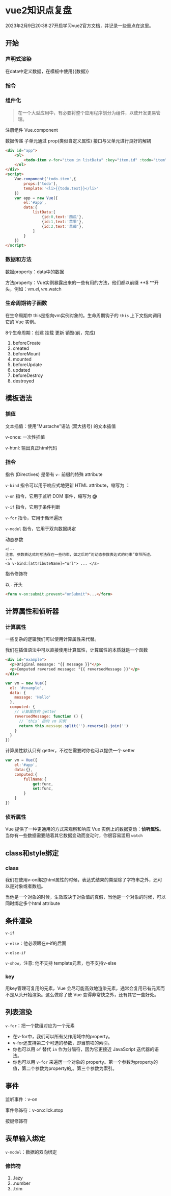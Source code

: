 # vue2知识点复盘

2023年2月9日20:38:27开启学习vue2官方文档，并记录一些重点在这里。

## 开始

### 声明式渲染 

在data中定义数据，在模板中使用{{数据}}

### 指令

### 组件化

> 在一个大型应用中，有必要将整个应用程序划分为组件，以使开发更易管理。

注册组件 Vue.component

数据传递 子单元通过 prop(类似自定义属性) 接口与父单元进行良好的解耦

```html
<div id="app">
    <ol>
        <todo-item v-for="item in listData" :key="item.id" :todo="item"></todo-item>
    </ol>
</div>
<script>
    Vue.component('todo-item',{
        props:['todo'],
        template:'<li>{{todo.text}}</li>'
    })
    var app = new Vue({
        el:'#app',
        data:{
            listData:[
                {id:0,text:'西瓜'},
                {id:1,text:'苹果'},
                {id:2,text:'草莓'},
            ]
        }
    })
</script>
```

### 数据和方法

数据property：data中的数据

方法property：Vue实例暴露出来的一些有用的方法，他们都以前缀 **$ **开头，例如：vm.$el, vm.$watch

### 生命周期钩子函数

在生命周期中 this是指向vm实例对象的。生命周期钩子的 `this` 上下文指向调用它的 Vue 实例。



8个生命周期：创建 挂载 更新 销毁(前，完成)

1. beforeCreate
2. created
3. beforeMount
4. mounted
5. beforeUpdate
6. updated
7. beforeDestroy
8. destroyed

## 模板语法

### 插值

文本插值：使用“Mustache”语法 (双大括号) 的文本插值

v-once: 一次性插值

v-html: 输出真正html代码

### 指令

指令 (Directives) 是带有 `v-` 前缀的特殊 attribute

`v-bind` 指令可以用于响应式地更新 HTML attribute，缩写为 **：**

`v-on` 指令，它用于监听 DOM 事件，缩写为 **@**

`v-if` 指令，它用于条件判断

`v-for` 指令，它用于循环遍历

`v-model` 指令，它用于双向数据绑定



动态参数

```vue
<!--
注意，参数表达式的写法存在一些约束，如之后的“对动态参数表达式的约束”章节所述。
-->
<a v-bind:[attributeName]="url"> ... </a>
```

指令修饰符

以 . 开头

```html
<form v-on:submit.prevent="onSubmit">...</form>
```

## 计算属性和侦听器

### 计算属性

一些复杂的逻辑我们可以使用计算属性来代替。

我们在插值语法中可以直接使用计算属性，计算属性的本质就是一个函数

```html
<div id="example">
  <p>Original message: "{{ message }}"</p>
  <p>Computed reversed message: "{{ reversedMessage }}"</p>
</div>
```

```javascript
var vm = new Vue({
  el: '#example',
  data: {
    message: 'Hello'
  },
  computed: {
    // 计算属性的 getter
    reversedMessage: function () {
      // `this` 指向 vm 实例
      return this.message.split('').reverse().join('')
    }
  }
})
```

计算属性默认只有 getter，不过在需要时你也可以提供一个 setter

```javascript
var vm = Vue({
	el:'#app',
    data:{},
    computed:{
        fullName:{
            get:func,
            set:func,
        }
    }
})
```



### 侦听属性

Vue 提供了一种更通用的方式来观察和响应 Vue 实例上的数据变动：**侦听属性**。当你有一些数据需要随着其它数据变动而变动时，你很容易滥用 `watch`

## class和style绑定

### class

我们在使用v-on绑定html属性的时候，表达式结果的类型除了字符串之外，还可以是对象或者数组。

当他是一个对象的时候，生效取决于对象值的真假，当他是一个对象的时候，可以同时绑定多个html attribute

## 条件渲染

`v-if`

`v-else`：他必须跟在v-if的后面

`v-else-if`

`v-show`，注意: 他不支持 template元素，也不支持v-else

### key

用key管理可复用的元素，Vue 会尽可能高效地渲染元素，通常会复用已有元素而不是从头开始渲染。这么做除了使 Vue 变得非常快之外，还有其它一些好处。

## 列表渲染

`v-for`：把一个数组对应为一个元素

- 在v-for中，我们可以所有父作用域中的property。
- v-for还支持第二个可选的参数，即当前项的索引。
- 你也可以用 `of` 替代 `in` 作为分隔符，因为它更接近 JavaScript 迭代器的语法。
- 你也可以用 `v-for` 来遍历一个对象的 property。第一个参数为property的值，第二个参数为property的,。第三个参数为索引。

## 事件

监听事件：v-on

事件修饰符：v-on:click.stop

按键修饰符

## 表单输入绑定

`v-model`：数据的双向绑定

### 修饰符

1. .lazy
2. .number
3. .trim

